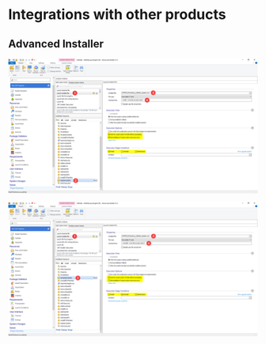 # Integrations with other products

## Advanced Installer

![yfnLSVoyZm.png](images/yfnLSVoyZm.png)

![zzJBqQFsrK.png](images/zzJBqQFsrK.png)
